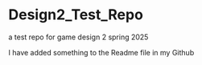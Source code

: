 # Design2_Test_Repo
a test repo for game design 2 spring 2025


I have added something to the Readme file in my Github
